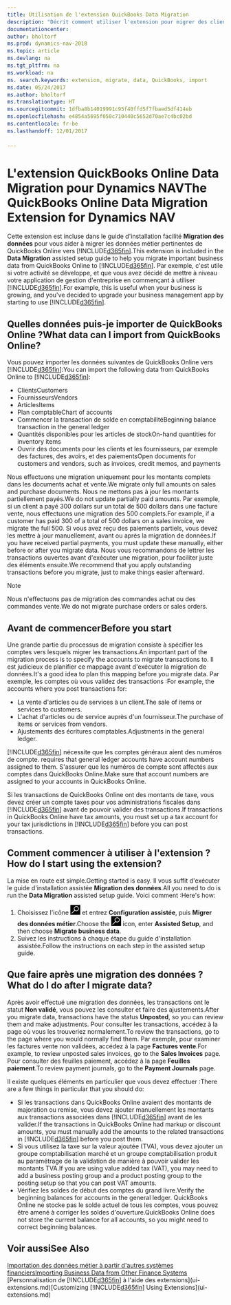 ```yaml
---
title: Utilisation de l'extension QuickBooks Data Migration
description: "Décrit comment utiliser l'extension pour migrer des clients, des fournisseurs, des articles, et des comptes de QuickBooks Online à Dynamics NAV."
documentationcenter: 
author: bholtorf
ms.prod: dynamics-nav-2018
ms.topic: article
ms.devlang: na
ms.tgt_pltfrm: na
ms.workload: na
ms. search.keywords: extension, migrate, data, QuickBooks, import
ms.date: 05/24/2017
ms.author: bholtorf
ms.translationtype: HT
ms.sourcegitcommit: 1dfba8b14019991c95f40ffd5f7fbaed5df414eb
ms.openlocfilehash: e4854a5695f050c710440c5652d70ae7c4bc02bd
ms.contentlocale: fr-be
ms.lasthandoff: 12/01/2017

---
```


# <a name="the-quickbooks-online-data-migration-extension-for-dynamics-nav"></a><span data-ttu-id="20397-103">L'extension QuickBooks Online Data Migration pour Dynamics NAV</span><span class="sxs-lookup"><span data-stu-id="20397-103">The QuickBooks Online Data Migration Extension for Dynamics NAV</span></span>
<span data-ttu-id="20397-104">Cette extension est incluse dans le guide d'installation facilité **Migration des données** pour vous aider à migrer les données métier pertinentes de QuickBooks Online vers [!INCLUDE[d365fin](includes/d365fin_md.md)].</span><span class="sxs-lookup"><span data-stu-id="20397-104">This extension is included in the **Data Migration** assisted setup guide to help you migrate important business data from QuickBooks Online to [!INCLUDE[d365fin](includes/d365fin_md.md)].</span></span> <span data-ttu-id="20397-105">Par exemple, c'est utile si votre activité se développe, et que vous avez décidé de mettre à niveau votre application de gestion d'entreprise en commençant à utiliser [!INCLUDE[d365fin](includes/d365fin_md.md)].</span><span class="sxs-lookup"><span data-stu-id="20397-105">For example, this is useful when your business is growing, and you've decided to upgrade your business management app by starting to use [!INCLUDE[d365fin](includes/d365fin_md.md)].</span></span>

## <a name="what-data-can-i-import-from-quickbooks-online"></a><span data-ttu-id="20397-106">Quelles données puis-je importer de QuickBooks Online ?</span><span class="sxs-lookup"><span data-stu-id="20397-106">What data can I import from QuickBooks Online?</span></span>
<span data-ttu-id="20397-107">Vous pouvez importer les données suivantes de QuickBooks Online vers [!INCLUDE[d365fin](includes/d365fin_md.md)]:</span><span class="sxs-lookup"><span data-stu-id="20397-107">You can import the following data from QuickBooks Online to [!INCLUDE[d365fin](includes/d365fin_md.md)]:</span></span>  

* <span data-ttu-id="20397-108">Clients</span><span class="sxs-lookup"><span data-stu-id="20397-108">Customers</span></span>
* <span data-ttu-id="20397-109">Fournisseurs</span><span class="sxs-lookup"><span data-stu-id="20397-109">Vendors</span></span>
* <span data-ttu-id="20397-110">Articles</span><span class="sxs-lookup"><span data-stu-id="20397-110">Items</span></span>
* <span data-ttu-id="20397-111">Plan comptable</span><span class="sxs-lookup"><span data-stu-id="20397-111">Chart of accounts</span></span> 
* <span data-ttu-id="20397-112">Commencer la transaction de solde en comptabilité</span><span class="sxs-lookup"><span data-stu-id="20397-112">Beginning balance transaction in the general ledger</span></span>
* <span data-ttu-id="20397-113">Quantités disponibles pour les articles de stock</span><span class="sxs-lookup"><span data-stu-id="20397-113">On-hand quantities for inventory items</span></span>
* <span data-ttu-id="20397-114">Ouvrir des documents pour les clients et les fournisseurs, par exemple des factures, des avoirs, et des paiements</span><span class="sxs-lookup"><span data-stu-id="20397-114">Open documents for customers and vendors, such as invoices, credit memos, and payments</span></span>

<span data-ttu-id="20397-115">Nous effectuons une migration uniquement pour les montants complets dans les documents achat et vente.</span><span class="sxs-lookup"><span data-stu-id="20397-115">We migrate only full amounts on sales and purchase documents.</span></span> <span data-ttu-id="20397-116">Nous ne mettons pas à jour les montants partiellement payés.</span><span class="sxs-lookup"><span data-stu-id="20397-116">We do not update partially paid amounts.</span></span> <span data-ttu-id="20397-117">Par exemple, si un client a payé 300 dollars sur un total de 500 dollars dans une facture vente, nous effectuons une migration des 500 complets.</span><span class="sxs-lookup"><span data-stu-id="20397-117">For example, if a customer has paid 300 of a total of 500 dollars on a sales invoice, we migrate the full 500.</span></span> <span data-ttu-id="20397-118">Si vous avez reçu des paiements partiels, vous devez les mettre à jour manuellement, avant ou après la migration de données.</span><span class="sxs-lookup"><span data-stu-id="20397-118">If you have received partial payments, you must update these manually, either before or after you migrate data.</span></span> <span data-ttu-id="20397-119">Nous vous recommandons de lettrer les transactions ouvertes avant d'exécuter une migration, pour faciliter juste des éléments ensuite.</span><span class="sxs-lookup"><span data-stu-id="20397-119">We recommend that you apply outstanding transactions before you migrate, just to make things easier afterward.</span></span>

> [!NOTE]  
>   <span data-ttu-id="20397-120">Nous n'effectuons pas de migration des commandes achat ou des commandes vente.</span><span class="sxs-lookup"><span data-stu-id="20397-120">We do not migrate purchase orders or sales orders.</span></span>

## <a name="before-you-start"></a><span data-ttu-id="20397-121">Avant de commencer</span><span class="sxs-lookup"><span data-stu-id="20397-121">Before you start</span></span>
<span data-ttu-id="20397-122">Une grande partie du processus de migration consiste à spécifier les comptes vers lesquels migrer les transactions.</span><span class="sxs-lookup"><span data-stu-id="20397-122">An important part of the migration process is to specify the accounts to migrate transactions to.</span></span> <span data-ttu-id="20397-123">Il est judicieux de planifier ce mappage avant d'exécuter la migration de données.</span><span class="sxs-lookup"><span data-stu-id="20397-123">It's a good idea to plan this mapping before you migrate data.</span></span> <span data-ttu-id="20397-124">Par exemple, les comptes où vous validez des transactions :</span><span class="sxs-lookup"><span data-stu-id="20397-124">For example, the accounts where you post transactions for:</span></span>  
  
* <span data-ttu-id="20397-125">La vente d'articles ou de services à un client.</span><span class="sxs-lookup"><span data-stu-id="20397-125">The sale of items or services to customers.</span></span>
* <span data-ttu-id="20397-126">L'achat d'articles ou de service auprès d'un fournisseur.</span><span class="sxs-lookup"><span data-stu-id="20397-126">The purchase of items or services from vendors.</span></span>  
* <span data-ttu-id="20397-127">Ajustements des écritures comptables.</span><span class="sxs-lookup"><span data-stu-id="20397-127">Adjustments in the general ledger.</span></span>  

[!INCLUDE[d365fin](includes/d365fin_md.md)]<span data-ttu-id="20397-128"> nécessite que les comptes généraux aient des numéros de compte.</span><span class="sxs-lookup"><span data-stu-id="20397-128"> requires that general ledger accounts have account numbers assigned to them.</span></span> <span data-ttu-id="20397-129">S'assurer que les numéros de compte sont affectés aux comptes dans QuickBooks Online.</span><span class="sxs-lookup"><span data-stu-id="20397-129">Make sure that account numbers are assigned to your accounts in QuickBooks Online.</span></span>

<span data-ttu-id="20397-130">Si les transactions de QuickBooks Online ont des montants de taxe, vous devez créer un compte taxes pour vos administrations fiscales dans [!INCLUDE[d365fin](includes/d365fin_md.md)] avant de pouvoir valider des transactions.</span><span class="sxs-lookup"><span data-stu-id="20397-130">If transactions in QuickBooks Online have tax amounts, you must set up a tax account for your tax jurisdictions in [!INCLUDE[d365fin](includes/d365fin_md.md)] before you can post transactions.</span></span>

## <a name="how-do-i-start-using-the-extension"></a><span data-ttu-id="20397-131">Comment commencer à utiliser à l'extension ?</span><span class="sxs-lookup"><span data-stu-id="20397-131">How do I start using the extension?</span></span>
<span data-ttu-id="20397-132">La mise en route est simple.</span><span class="sxs-lookup"><span data-stu-id="20397-132">Getting started is easy.</span></span> <span data-ttu-id="20397-133">Il vous suffit d'exécuter le guide d'installation assistée **Migration des données**.</span><span class="sxs-lookup"><span data-stu-id="20397-133">All you need to do is run the **Data Migration** assisted setup guide.</span></span> <span data-ttu-id="20397-134">Voici comment :</span><span class="sxs-lookup"><span data-stu-id="20397-134">Here's how:</span></span>

1. <span data-ttu-id="20397-135">Choisissez l'icône ![Page ou état pour la recherchei](media/ui-search/search_small.png "cône Page ou état pour la recherche") et entrez **Configuration assistée**, puis **Migrer des données métier**.</span><span class="sxs-lookup"><span data-stu-id="20397-135">Choose the ![Search for Page or Report](media/ui-search/search_small.png "Search for Page or Report icon") icon, enter **Assisted Setup**, and then choose **Migrate business data**.</span></span>
2. <span data-ttu-id="20397-136">Suivez les instructions à chaque étape du guide d'installation assistée.</span><span class="sxs-lookup"><span data-stu-id="20397-136">Follow the instructions on each step in the assisted setup guide.</span></span>

## <a name="what-do-i-do-after-i-migrate-data"></a><span data-ttu-id="20397-137">Que faire après une migration des données ?</span><span class="sxs-lookup"><span data-stu-id="20397-137">What do I do after I migrate data?</span></span>
<span data-ttu-id="20397-138">Après avoir effectué une migration des données, les transactions ont le statut **Non validé**, vous pouvez les consulter et faire des ajustements.</span><span class="sxs-lookup"><span data-stu-id="20397-138">After you migrate data, transactions have the status **Unposted**, so you can review them and make adjustments.</span></span> <span data-ttu-id="20397-139">Pour consulter les transactions, accédez à la page où vous les trouveriez normalement.</span><span class="sxs-lookup"><span data-stu-id="20397-139">To review the transactions, go to the page where you would normally find them.</span></span> <span data-ttu-id="20397-140">Par exemple, pour examiner les factures vente non validées, accédez à la page **Factures vente**.</span><span class="sxs-lookup"><span data-stu-id="20397-140">For example, to review unposted sales invoices, go to the **Sales Invoices** page.</span></span> <span data-ttu-id="20397-141">Pour consulter des feuilles paiement, accédez à la page **Feuilles paiement**.</span><span class="sxs-lookup"><span data-stu-id="20397-141">To review payment journals, go to the **Payment Journals** page.</span></span>   

<span data-ttu-id="20397-142">Il existe quelques éléments en particulier que vous devez effectuer :</span><span class="sxs-lookup"><span data-stu-id="20397-142">There are a few things in particular that you should do:</span></span>

* <span data-ttu-id="20397-143">Si les transactions dans QuickBooks Online avaient des montants de majoration ou remise, vous devez ajouter manuellement les montants aux transactions associées dans [!INCLUDE[d365fin](includes/d365fin_md.md)] avant de les valider.</span><span class="sxs-lookup"><span data-stu-id="20397-143">If the transactions in QuickBooks Online had markup or discount amounts, you must manually add the amounts to the related transactions in [!INCLUDE[d365fin](includes/d365fin_md.md)] before you post them.</span></span>
* <span data-ttu-id="20397-144">Si vous utilisez la taxe sur la valeur ajoutée (TVA), vous devez ajouter un groupe comptabilisation marché et un groupe comptabilisation produit au paramétrage de la validation de manière à pouvoir valider les montants TVA.</span><span class="sxs-lookup"><span data-stu-id="20397-144">If you are using value added tax (VAT), you may need to add a business posting group and a product posting group to the posting setup so that you can post VAT amounts.</span></span>
* <span data-ttu-id="20397-145">Vérifiez les soldes de début des comptes du grand livre.</span><span class="sxs-lookup"><span data-stu-id="20397-145">Verify the beginning balances for accounts in the general ledger.</span></span> <span data-ttu-id="20397-146">QuickBooks Online ne stocke pas le solde actuel de tous les comptes, vous pouvez être amené à corriger les soldes d'ouverture.</span><span class="sxs-lookup"><span data-stu-id="20397-146">QuickBooks Online does not store the current balance for all accounts, so you might need to correct beginning balances.</span></span>

## <a name="see-also"></a><span data-ttu-id="20397-147">Voir aussi</span><span class="sxs-lookup"><span data-stu-id="20397-147">See Also</span></span>
[<span data-ttu-id="20397-148">Importation des données métier à partir d'autres systèmes financiers</span><span class="sxs-lookup"><span data-stu-id="20397-148">Importing Business Data from Other Finance Systems</span></span>](upload-data.md)  
<span data-ttu-id="20397-149">[Personnalisation de [!INCLUDE[d365fin](includes/d365fin_md.md)] à l'aide des extensions](ui-extensions.md)</span><span class="sxs-lookup"><span data-stu-id="20397-149">[Customizing [!INCLUDE[d365fin](includes/d365fin_md.md)] Using Extensions](ui-extensions.md)</span></span>  

